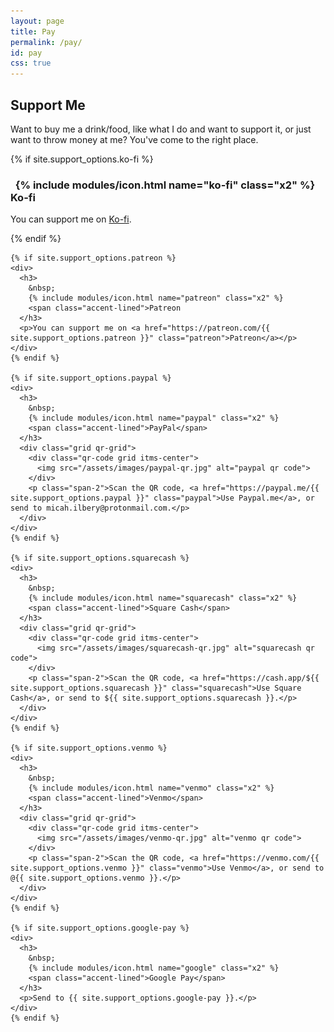 ```yaml
---
layout: page
title: Pay
permalink: /pay/
id: pay
css: true
---
```

<section>
  <h1 class="accent-lined">Support Me</h1>
  <p>Want to buy me a drink/food, like what I do and want to support it, or just want to throw money at me? You've come to the right place.</p>
  <div class="constrained grid pay-grid">
    {% if site.support_options.ko-fi %}
    <div>
      <h3>
        &nbsp;
        {% include modules/icon.html name="ko-fi" class="x2" %}
        <span class="accent-lined">Ko-fi</span>
      </h3>
      <p>You can support me on <a href="https://ko-fi.com/{{ site.support_options.ko-fi }}" class="ko-fi">Ko-fi</a>.</p>
    </div>
    {% endif %}

    {% if site.support_options.patreon %}
    <div>
      <h3>
        &nbsp;
        {% include modules/icon.html name="patreon" class="x2" %}
        <span class="accent-lined">Patreon
      </h3>
      <p>You can support me on <a href="https://patreon.com/{{ site.support_options.patreon }}" class="patreon">Patreon</a></p>
    </div>
    {% endif %}

    {% if site.support_options.paypal %}
    <div>
      <h3>
        &nbsp;
        {% include modules/icon.html name="paypal" class="x2" %}
        <span class="accent-lined">PayPal</span>
      </h3>
      <div class="grid qr-grid">
        <div class="qr-code grid itms-center">
          <img src="/assets/images/paypal-qr.jpg" alt="paypal qr code">
        </div>
        <p class="span-2">Scan the QR code, <a href="https://paypal.me/{{ site.support_options.paypal }}" class="paypal">Use Paypal.me</a>, or send to micah.ilbery@protonmail.com.</p>
      </div>
    </div>
    {% endif %}

    {% if site.support_options.squarecash %}
    <div>
      <h3>
        &nbsp;
        {% include modules/icon.html name="squarecash" class="x2" %}
        <span class="accent-lined">Square Cash</span>
      </h3>
      <div class="grid qr-grid">
        <div class="qr-code grid itms-center">
          <img src="/assets/images/squarecash-qr.jpg" alt="squarecash qr code">
        </div>
        <p class="span-2">Scan the QR code, <a href="https://cash.app/${{ site.support_options.squarecash }}" class="squarecash">Use Square Cash</a>, or send to ${{ site.support_options.squarecash }}.</p>
      </div>
    </div>
    {% endif %}

    {% if site.support_options.venmo %}
    <div>
      <h3>
        &nbsp;
        {% include modules/icon.html name="venmo" class="x2" %}
        <span class="accent-lined">Venmo</span>
      </h3>
      <div class="grid qr-grid">
        <div class="qr-code grid itms-center">
          <img src="/assets/images/venmo-qr.jpg" alt="venmo qr code">
        </div>
        <p class="span-2">Scan the QR code, <a href="https://venmo.com/{{ site.support_options.venmo }}" class="venmo">Use Venmo</a>, or send to @{{ site.support_options.venmo }}.</p>
      </div>
    </div>
    {% endif %}

    {% if site.support_options.google-pay %}
    <div>
      <h3>
        &nbsp;
        {% include modules/icon.html name="google" class="x2" %}
        <span class="accent-lined">Google Pay</span>
      </h3>
      <p>Send to {{ site.support_options.google-pay }}.</p>
    </div>
    {% endif %}
  </div>
</section>
